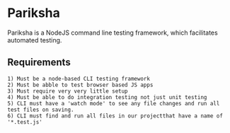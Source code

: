 # Pariksha

Pariksha is a NodeJS command line testing framework, which facilitates automated testing.

## Requirements

    1) Must be a node-based CLI testing framework
    2) Must be abble to test browser based JS apps
    3) Must require very very little setup
    4) Must be able to do integration testing not just unit testing
    5) CLI must have a 'watch mode' to see any file changes and run all test files on saving.
    6) CLI must find and run all files in our projectthat have a name of '*.test.js'
